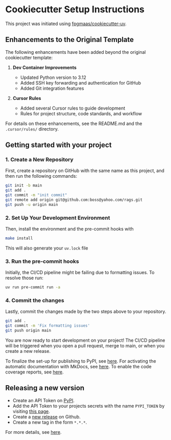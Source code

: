 # Cookiecutter Setup Instructions

This project was initiated using [fpgmaas/cookiecutter-uv](https://github.com/fpgmaas/cookiecutter-uv).

## Enhancements to the Original Template

The following enhancements have been added beyond the original cookiecutter template:

1. **Dev Container Improvements**
   - Updated Python version to 3.12
   - Added SSH key forwarding and authentication for GitHub
   - Added Git integration features

2. **Cursor Rules**
   - Added several Cursor rules to guide development
   - Rules for project structure, code standards, and workflow

For details on these enhancements, see the README.md and the `.cursor/rules/` directory.

## Getting started with your project

### 1. Create a New Repository

First, create a repository on GitHub with the same name as this project, and then run the following commands:

```bash
git init -b main
git add .
git commit -m "init commit"
git remote add origin git@github.com:boss@yahoo.com/rags.git
git push -u origin main
```

### 2. Set Up Your Development Environment

Then, install the environment and the pre-commit hooks with

```bash
make install
```

This will also generate your `uv.lock` file

### 3. Run the pre-commit hooks

Initially, the CI/CD pipeline might be failing due to formatting issues. To resolve those run:

```bash
uv run pre-commit run -a
```

### 4. Commit the changes

Lastly, commit the changes made by the two steps above to your repository.

```bash
git add .
git commit -m 'Fix formatting issues'
git push origin main
```

You are now ready to start development on your project!
The CI/CD pipeline will be triggered when you open a pull request, merge to main, or when you create a new release.

To finalize the set-up for publishing to PyPI, see [here](https://fpgmaas.github.io/cookiecutter-uv/features/publishing/#set-up-for-pypi).
For activating the automatic documentation with MkDocs, see [here](https://fpgmaas.github.io/cookiecutter-uv/features/mkdocs/#enabling-the-documentation-on-github).
To enable the code coverage reports, see [here](https://fpgmaas.github.io/cookiecutter-uv/features/codecov/).

## Releasing a new version

- Create an API Token on [PyPI](https://pypi.org/).
- Add the API Token to your projects secrets with the name `PYPI_TOKEN` by visiting [this page](https://github.com/boss@yahoo.com/rags/settings/secrets/actions/new).
- Create a [new release](https://github.com/boss@yahoo.com/rags/releases/new) on Github.
- Create a new tag in the form `*.*.*`.

For more details, see [here](https://fpgmaas.github.io/cookiecutter-uv/features/cicd/#how-to-trigger-a-release).
